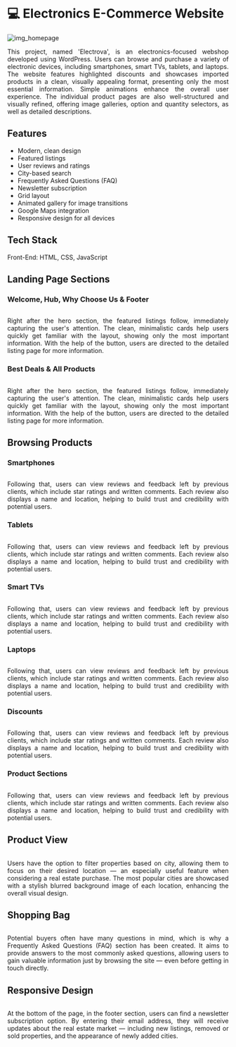 <body> 
    <h1>💻 Electronics E-Commerce Website  </h1>  
    <img src="img/1.JPG" alt="img_homepage"> 
    <p align="justify">This project, named 'Electrova', is an electronics-focused webshop developed using WordPress. Users can browse and purchase a variety of electronic devices, including smartphones, smart TVs, tablets, and laptops. The website features highlighted discounts and showcases imported products in a clean, visually appealing format, presenting only the most essential information. Simple animations enhance the overall user experience. The individual product pages are also well-structured and visually refined, offering image galleries, option and quantity selectors, as well as detailed descriptions.</p>
    <h2>Features</h2>
    <ul>
        <li>Modern, clean design</li>
        <li>Featured listings</li>
        <li>User reviews and ratings</li>
        <li>City-based search</li>
        <li>Frequently Asked Questions (FAQ)</li>
        <li>Newsletter subscription</li>
        <li>Grid layout</li>
        <li>Animated gallery for image transitions</li>
        <li>Google Maps integration</li>
        <li>Responsive design for all devices</li>
      </ul>   
    <h2>Tech Stack</h2>  
    <p>Front-End: HTML, CSS, JavaScript</p>   
    <h2>Landing Page Sections</h2> 
    <h3>Welcome, Hub, Why Choose Us & Footer </h3>
    <img src="img/ketto.png" alt="" srcset="">    
    <p align="justify">Right after the hero section, the featured listings follow, immediately capturing the user's attention. The clean, minimalistic cards help users quickly get familiar with the layout, showing only the most important information. With the help of the button, users are directed to the detailed listing page for more information.</p>
    <h3>Best Deals & All Products</h3>
    <img src="img/egy.png" alt="" srcset="">    
    <p align="justify">Right after the hero section, the featured listings follow, immediately capturing the user's attention. The clean, minimalistic cards help users quickly get familiar with the layout, showing only the most important information. With the help of the button, users are directed to the detailed listing page for more information.</p>
    <h2>Browsing Products</h2>  
    <h3>Smartphones</h3>
    <img src="img/10.JPG" alt="" srcset="">    
    <p align="justify">Following that, users can view reviews and feedback left by previous clients, which include star ratings and written comments. Each review also displays a name and location, helping to build trust and credibility with potential users.</p>
    <h3>Tablets</h3>
    <img src="img/11.JPG" alt="" srcset="">    
    <p align="justify">Following that, users can view reviews and feedback left by previous clients, which include star ratings and written comments. Each review also displays a name and location, helping to build trust and credibility with potential users.</p>
    <h3>Smart TVs</h3>
    <img src="img/12.JPG" alt="" srcset="">    
    <p align="justify">Following that, users can view reviews and feedback left by previous clients, which include star ratings and written comments. Each review also displays a name and location, helping to build trust and credibility with potential users.</p>
    <h3>Laptops</h3>
    <img src="img/13.JPG" alt="" srcset="">    
    <p align="justify">Following that, users can view reviews and feedback left by previous clients, which include star ratings and written comments. Each review also displays a name and location, helping to build trust and credibility with potential users.</p>
    <h3>Discounts</h3>
    <img src="img/8.JPG" alt="" srcset="">    
    <p align="justify">Following that, users can view reviews and feedback left by previous clients, which include star ratings and written comments. Each review also displays a name and location, helping to build trust and credibility with potential users.</p>
    <h3>Product Sections</h3>
    <img src="img/harom.png" alt="" srcset="">    
    <p align="justify">Following that, users can view reviews and feedback left by previous clients, which include star ratings and written comments. Each review also displays a name and location, helping to build trust and credibility with potential users.</p>
    <h2>Product View</h2>
    <img src="img/15.JPG" alt="" srcset="">
    <p align="justify">Users have the option to filter properties based on city, allowing them to focus on their desired location — an especially useful feature when considering a real estate purchase. The most popular cities are showcased with a stylish blurred background image of each location, enhancing the overall visual design.</p> 
    <h2>Shopping Bag</h2>
    <img src="img/16.JPG" alt="" srcset="">  
    <p align="justify">Potential buyers often have many questions in mind, which is why a Frequently Asked Questions (FAQ) section has been created. It aims to provide answers to the most commonly asked questions, allowing users to gain valuable information just by browsing the site — even before getting in touch directly.</p> 
    <h2>Responsive Design</h2>
    <img src="img/negy.png" alt="" srcset=""> 
    <p align="justify">At the bottom of the page, in the footer section, users can find a newsletter subscription option. By entering their email address, they will receive updates about the real estate market — including new listings, removed or sold properties, and the appearance of newly added cities.</p>
    
    
  
    
    
